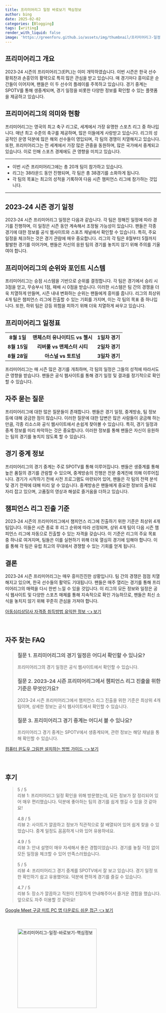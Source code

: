 ```yaml
---
title: 프리미어리그 일정 바로보기 핵심정보
author: bing
date: 2025-02-02
categories: [Blogging]
tags: [writing]
render_with_liquid: false
image: 'https://greenforu.github.io/assets/img/thumbnail/프리미어리그-일정-바로보기-핵심정보.webp'
---
```



<h2 id='프리미어리그 개요'>프리미어리그 개요</h2>

<p>2023-24 시즌의 프리미어리그(EPL)는 이미 개막하였습니다. 이번 시즌은 한국 선수 황희찬과 손흥민의 활약으로 특히 많은 관심을 받고 있습니다. 매 경기마다 흥미로운 순간들이 이어지며, 팬들은 이 두 선수의 플레이를 주목하고 있습니다. 경기 중계는 SPOTV를 통해 생중계되며, 경기 일정을 비롯한 다양한 정보를 확인할 수 있는 플랫폼을 제공하고 있습니다.</p>

<h2 id='프리미어리그 의미와 현황'>프리미어리그의 의미와 현황</h2>

<p>프리미어리그는 영국의 최고 축구 리그로, 세계에서 가장 유명한 스포츠 리그 중 하나입니다. 매년 최고 수준의 축구를 제공하며, 많은 이들에게 사랑받고 있습니다. 리그의 성공적인 운영 덕분에 많은 해외 선수들이 영입되며, 각 팀의 경쟁이 치열해지고 있습니다. 또한, 프리미어리그는 전 세계에서 가장 많은 관중을 동원하며, 많은 국가에서 중계되고 있습니다. 이로 인해 스포츠 경제에도 큰 영향을 미치고 있습니다.</p>

<hr />

<ul>
    <li>이번 시즌 프리미어리그에는 총 20개 팀이 참가하고 있습니다.</li>
    <li>리그는 38라운드 동안 진행되며, 각 팀은 총 38경기를 소화하게 됩니다.</li>
    <li>각 팀의 목표는 최고의 성적을 기록하여 다음 시즌 챔피언스 리그에 참가하는 것입니다.</li>
</ul>

<hr />

<h2 id='2023-24 시즌 경기 일정'>2023-24 시즌 경기 일정</h2>

<p>2023-24 시즌 프리미어리그 일정은 다음과 같습니다. 각 팀은 정해진 일정에 따라 경기를 진행하며, 이 일정은 시즌 동안 계속해서 조정될 가능성이 있습니다. 팬들은 각종 경기에 대한 정보를 공식 웹사이트와 스포츠 채널에서 확인할 수 있습니다. 특히, 주요 일정을 체크하는 것은 경기 관람에 매우 중요합니다. 리그의 각 팀은 8월부터 5월까지 활발한 경기를 이어가며, 팬들은 자신의 응원 팀의 경기를 놓치지 않기 위해 주의를 기울여야 합니다.</p>

<h2 id='프리미어리그 순위와 포인트 시스템'>프리미어리그의 순위와 포인트 시스템</h2>

<p>프리미어리그는 승점 시스템을 기반으로 순위를 결정합니다. 각 팀은 경기에서 승리 시 3점을 얻고, 무승부시 1점, 패배 시 0점을 받습니다. 이러한 시스템은 팀 간의 경쟁을 더욱 치열하게 만들며, 시즌 내내 변화하는 순위는 팬들에게 흥미를 줍니다. 리그의 최상위 4개 팀은 챔피언스 리그에 진출할 수 있는 기회를 가지며, 이는 각 팀의 목표 중 하나입니다. 또한, 하위 팀은 강등 위험을 피하기 위해 더욱 치열하게 싸우고 있습니다.</p>

<h2 id='프리미어리그 일정표'>프리미어리그 일정표</h2>

<table>
    <tr>
        <td style="text-align: center; height: 17px;"><b>8월 1일</b></td>
        <td style="text-align: center; height: 17px;"><b>맨체스터 유나이티드 vs 첼시</b></td>
        <td style="text-align: center; height: 17px;"><b>1일차 경기</b></td>
    </tr>
    <tr>
        <td style="text-align: center; height: 17px;"><b>8월 15일</b></td>
        <td style="text-align: center; height: 17px;"><b>리버풀 vs 맨체스터 시티</b></td>
        <td style="text-align: center; height: 17px;"><b>2일차 경기</b></td>
    </tr>
    <tr>
        <td style="text-align: center; height: 17px;"><b>8월 28일</b></td>
        <td style="text-align: center; height: 17px;"><b>아스널 vs 토트넘</b></td>
        <td style="text-align: center; height: 17px;"><b>3일차 경기</b></td>
    </tr>
</table>

<p>프리미어리그는 매 시즌 많은 경기를 개최하며, 각 팀의 일정은 그들의 성적에 따라서도 큰 영향을 받습니다. 팬들은 공식 웹사이트를 통해 경기 일정 및 결과를 정기적으로 확인할 수 있습니다.</p>

<h2 id='자주 묻는 질문'>자주 묻는 질문</h2>

<p>프리미어리그에 대한 많은 질문들이 존재합니다. 팬들은 경기 일정, 중계방송, 팀 정보 등에 대해 궁금한 점이 많습니다. 이러한 질문에 대한 답변은 많은 사람들이 궁금해 하는 만큼, 각종 리소스와 공식 웹사이트에서 손쉽게 찾아볼 수 있습니다. 특히, 경기 일정과 중계 정보를 미리 파악하는 것은 중요합니다. 이러한 정보를 통해 팬들은 자신이 응원하는 팀의 경기를 놓치지 않도록 할 수 있습니다.</p>

<h2 id='경기 중계 정보'>경기 중계 정보</h2>

<p>프리미어리그의 경기 중계는 주로 SPOTV를 통해 이루어집니다. 팬들은 생중계를 통해 높은 품질의 경기를 관람할 수 있으며, 중계방송의 진행은 전문 중계진에 의해 이루어집니다. 경기가 시작하기 전에 사전 프로그램도 마련되어 있어, 팬들은 각 팀의 전력 분석 및 경기 전략에 대해 미리 알 수 있습니다. 중계방송은 팬들에게 중요한 정보의 출처로 자리 잡고 있으며, 고품질의 영상과 해설로 즐거움을 더하고 있습니다.</p>

<h2 id='챔피언스 리그 진출 기준'>챔피언스 리그 진출 기준</h2>

<p>2023-24 시즌의 프리미어리그에서 챔피언스 리그에 진출하기 위한 기준은 최상위 4개 팀입니다. 이들은 시즌 종료 후 리그 순위에 따라 선정되며, 상위 4개 팀이 다음 시즌 챔피언스 리그에 자동으로 진출할 수 있는 자격을 갖습니다. 이 기준은 리그의 주요 목표 중 하나로 여겨지며, 팀들은 이를 실현하기 위해 더욱 열심히 경기에 임해야 합니다. 이를 통해 각 팀은 유럽 최고의 무대에서 경쟁할 수 있는 기회를 얻게 됩니다.</p>

<h2 id='결론'>결론</h2>

<p>2023-24 시즌 프리미어리그는 매우 흥미진진한 상황입니다. 팀 간의 경쟁은 점점 치열해지고 있으며, 한국 선수들의 활약도 기대됩니다. 팬들은 매주 열리는 경기를 통해 프리미어리그의 매력을 다시 한번 느낄 수 있을 것입니다. 이 리그의 모든 정보와 일정은 공식 웹사이트 및 다양한 스포츠 매체를 통해 지속적으로 확인 가능하므로, 팬들은 최신 소식을 놓치지 않기 위해 꾸준히 관심을 가져야 합니다.</p>


<p><a class="click-button" title="아동심리상담사 자격증 취득방법 유익한 정보" href="https://greenforu.github.io/posts/%EC%95%84%EB%8F%99%EC%8B%AC%EB%A6%AC%EC%83%81%EB%8B%B4%EC%82%AC-%EC%9E%90%EA%B2%A9%EC%A6%9D-%EC%B7%A8%EB%93%9D%EB%B0%A9%EB%B2%95-%EC%9C%A0%EC%9D%B5%ED%95%9C-%EC%A0%95%EB%B3%B4/" rel="dofollow">아동심리상담사 자격증 취득방법 유익한 정보 👈 보기</a></p><br>
<h2 id='자주_찾는_FAQ'>자주 찾는 FAQ</h2>
<div itemscope="" itemtype="https://schema.org/FAQPage"> 
<blockquote> 
<div itemscope="" itemprop="mainEntity" itemtype="https://schema.org/Question"> 
<h3 itemprop="name">질문 1. 프리미어리그의 경기 일정은 어디서 확인할 수 있나요?</h3> 
<div itemscope="" itemprop="acceptedAnswer" itemtype="https://schema.org/Answer"> 
<span itemprop="text"> <p>프리미어리그의 경기 일정은 공식 웹사이트에서 확인할 수 있습니다.</p> </span> 
</div> 
</div> 
<div itemscope="" itemprop="mainEntity" itemtype="https://schema.org/Question"> 
<h3 itemprop="name">질문 2. 2023-24 시즌 프리미어리그에서 챔피언스 리그 진출을 위한 기준은 무엇인가요?</h3> 
<div itemscope="" itemprop="acceptedAnswer" itemtype="https://schema.org/Answer"> 
<span itemprop="text"> <p>2023-24 시즌 프리미어리그에서 챔피언스 리그 진출을 위한 기준은 최상위 4개팀이며, 상세한 정보는 공식 웹사이트에서 확인할 수 있습니다.</p> </span> 
</div> 
</div> 
<div itemscope="" itemprop="mainEntity" itemtype="https://schema.org/Question"> 
<h3 itemprop="name">질문 3. 프리미어리그 경기 중계는 어디서 볼 수 있나요?</h3> 
<div itemscope="" itemprop="acceptedAnswer" itemtype="https://schema.org/Answer"> 
<span itemprop="text"> <p>프리미어리그 경기 중계는 SPOTV에서 생중계되며, 관련 정보는 해당 채널을 통해 확인할 수 있습니다.</p> </span> 
</div> 
</div> 
</blockquote> 
</div>
<p><a class="click-button" title="컴퓨터 윈도우 그림판 설치하는 방법 가이드" href="https://greenforu.github.io/posts/%EC%BB%B4%ED%93%A8%ED%84%B0-%EC%9C%88%EB%8F%84%EC%9A%B0-%EA%B7%B8%EB%A6%BC%ED%8C%90-%EC%84%A4%EC%B9%98%ED%95%98%EB%8A%94-%EB%B0%A9%EB%B2%95-%EA%B0%80%EC%9D%B4%EB%93%9C/" rel="dofollow">컴퓨터 윈도우 그림판 설치하는 방법 가이드 👈 보기</a></p><br>
<h2 id='후기'>후기</h2>
<div itemscope itemtype="https://schema.org/Product">
  <blockquote>
  <div itemprop="review" itemscope itemtype="https://schema.org/Review">
      <div itemprop="reviewRating" itemscope itemtype="https://schema.org/Rating"> <span itemprop="ratingValue">5</span> / <span itemprop="bestRating">5</span> </div>
      <span itemprop="reviewBody">리뷰 1: 프리미어리그 일정 확인을 위해 방문했는데, 모든 정보가 잘 정리되어 있어 매우 편리했습니다. 덕분에 좋아하는 팀의 경기를 쉽게 챙길 수 있을 것 같아요!</span>
  </div>
  <br>
  <div itemprop="review" itemscope itemtype="https://schema.org/Review">
      <div itemprop="reviewRating" itemscope itemtype="https://schema.org/Rating"> <span itemprop="ratingValue">4.8</span> / <span itemprop="bestRating">5</span> </div>
      <span itemprop="reviewBody">리뷰 2: 사이트가 깔끔하고 정보가 직관적으로 잘 배열되어 있어 쉽게 찾을 수 있었습니다. 중계 일정도 꼼꼼하게 나와 있어 유용하네요.</span>
  </div>
  <br>
  <div itemprop="review" itemscope itemtype="https://schema.org/Review">
      <div itemprop="reviewRating" itemscope itemtype="https://schema.org/Rating"> <span itemprop="ratingValue">4.9</span> / <span itemprop="bestRating">5</span> </div>
      <span itemprop="reviewBody">리뷰 3: 안내 설명이 매우 자세해서 좋은 경험이었습니다. 경기를 놓칠 걱정 없이 모든 일정을 체크할 수 있어 만족스러웠습니다.</span>
  </div>
  <br>
  <div itemprop="review" itemscope itemtype="https://schema.org/Review">
      <div itemprop="reviewRating" itemscope itemtype="https://schema.org/Rating"> <span itemprop="ratingValue">5</span> / <span itemprop="bestRating">5</span> </div>
      <span itemprop="reviewBody">리뷰 4: 프리미어리그 경기 중계를 SPOTV에서 잘 보고 있습니다. 경기 일정 또한 확인하기 쉽고 유용했어요. 덕분에 편하게 경기를 즐길 수 있습니다.</span>
  </div>
  <br>
  <div itemprop="review" itemscope itemtype="https://schema.org/Review">
      <div itemprop="reviewRating" itemscope itemtype="https://schema.org/Rating"> <span itemprop="ratingValue">4.7</span> / <span itemprop="bestRating">5</span> </div>
      <span itemprop="reviewBody">리뷰 5: 장소가 깔끔하고 직원이 친절하게 안내해주어서 즐거운 경험을 했습니다. 앞으로도 자주 이용할 것 같아요!</span>
  </div>
  </blockquote>
</div>
<p><a class="click-button" title="Google Meet 구글 미트 PC 앱 다운로드 쉬운 접근" href="https://greenforu.github.io/posts/Google-Meet-%EA%B5%AC%EA%B8%80-%EB%AF%B8%ED%8A%B8-PC-%EC%95%B1-%EB%8B%A4%EC%9A%B4%EB%A1%9C%EB%93%9C-%EC%89%AC%EC%9A%B4-%EC%A0%91%EA%B7%BC/" rel="dofollow">Google Meet 구글 미트 PC 앱 다운로드 쉬운 접근 👈 보기</a></p><br>
<figure class="image"><img src="https://greenforu.github.io/assets/img/thumbnail/프리미어리그-일정-바로보기-핵심정보.webp" alt="프리미어리그-일정-바로보기-핵심정보" width="256" height="256"></figure>